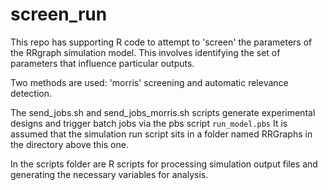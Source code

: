 # screen_run


This repo has supporting R code to attempt to 'screen' the parameters of the RRgraph simulation model.
This involves identifying the set of parameters that influence particular outputs.

Two methods are used: 'morris' screening and automatic relevance detection.

The send_jobs.sh and send_jobs_morris.sh scripts generate experimental designs and trigger batch jobs via the pbs script `run_model.pbs`
It is assumed that the simulation run script sits in a folder named RRGraphs in the directory above this one.

In the scripts folder are R scripts for processing simulation output files and generating the necessary variables for analysis.


